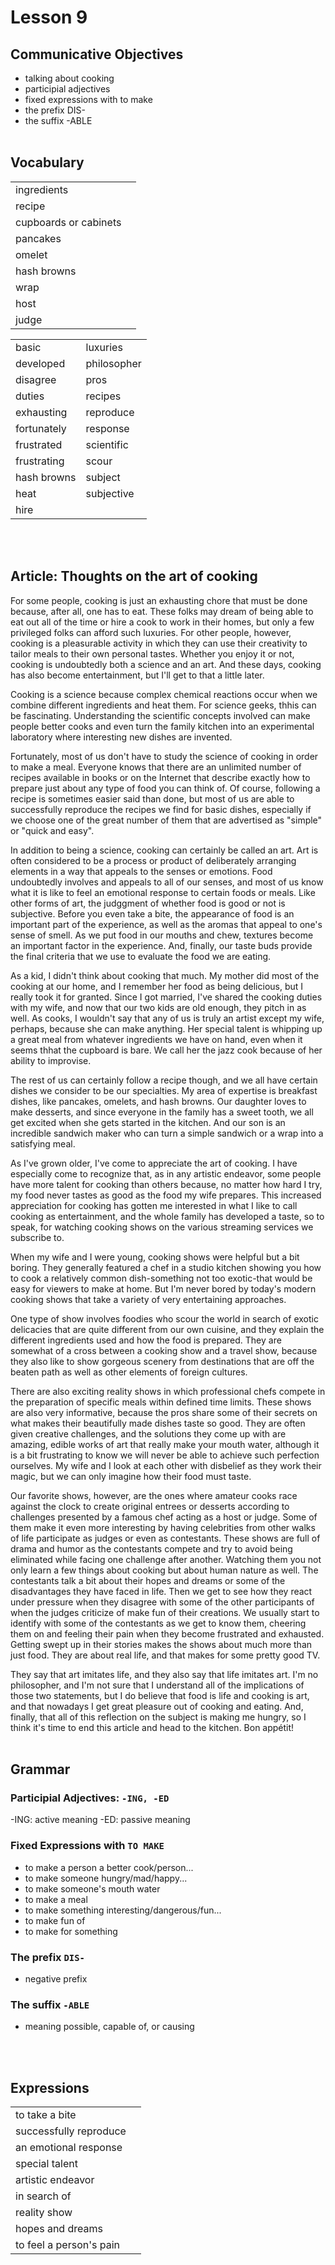 # Lesson 9


## Communicative Objectives
- talking about cooking
- participial adjectives
- fixed expressions with to make
- the prefix DIS-
- the suffix -ABLE
<br><br>


## Vocabulary

|    |    |
|:---|:---|
| ingredients |  |
| recipe |  |
| cupboards or cabinets |  |
| pancakes |  |
| omelet |  |
| hash browns |  |
| wrap |  |
| host |  |
| judge |  |

|    |    |
|:---|:---|
| basic | luxuries |
| developed | philosopher |
| disagree | pros |
| duties | recipes |
| exhausting | reproduce |
| fortunately | response |
| frustrated | scientific |
| frustrating | scour |
| hash browns | subject |
| heat | subjective |
| hire |  |

<br><br>


## Article: Thoughts on the art of cooking
For some people, cooking is just an exhausting chore that must be done because, after all, one has to eat. These folks may dream of being able to eat out all of the time or hire  a cook to work in their homes, but only a few privileged folks can afford such luxuries. For other people, however, cooking is a pleasurable activity in which they can use their creativity to tailor meals to their own personal tastes. Whether you enjoy it or not, cooking is undoubtedly both a science and an art. And these days, cooking has also become entertainment, but I'll get to  that a little later.

Cooking is a science because complex chemical reactions occur when we combine different ingredients and heat them. For science geeks, thhis can be fascinating. Understanding the scientific concepts involved can make people better cooks and even turn the family kitchen into an experimental laboratory where interesting new dishes are invented.

Fortunately, most of us don't have to study the science of cooking in order to make a meal. Everyone knows that there are an unlimited number of recipes available in books or on the Internet that describe exactly how to prepare just about any type of food you can think of. Of course, following a recipe is sometimes easier said than done, but most of us are able to successfully reproduce the recipes we find for basic dishes, especially if we choose one of the great number of them that are advertised as "simple" or "quick and easy".


In addition to being a science, cooking can certainly be called an art. Art is often considered to be a process or product of deliberately arranging elements in a way that appeals to the senses or emotions. Food undoubtedly involves and appeals to all of our senses, and most of us know what it is like to feel an emotional response to certain foods or meals. Like other forms of art, the judggment of whether food is good or not is subjective. Before you even take a bite, the appearance of food is an important part of the experience, as well as the aromas that appeal to one's sense of smell. As we put food in our mouths and chew, textures become an important factor in the experience. And, finally, our taste buds provide the final criteria that we use to evaluate the food we are eating.

As a kid, I didn't think about cooking that much. My mother did most of the cooking at our home, and I remember her food as being delicious, but I really took it for granted. Since I got married, I've shared the  cooking duties with my wife, and now that our two kids are old enough, they pitch in as well. As cooks, I wouldn't say that any of us is truly an artist except my wife, perhaps, because she can make anything. Her special talent is whipping up a great meal from whatever ingredients we have on hand, even when it seems thhat the cupboard is bare. We call her the jazz cook because of her ability to improvise.


The rest of us can certainly follow a recipe though, and we all have certain dishes we consider to be our specialties. My area of expertise is breakfast dishes, like pancakes, omelets, and hash browns. Our daughter loves to make desserts, and since everyone in the family has a sweet tooth, we all get excited when she gets started in the kitchen. And our son is an incredible sandwich maker who can turn a simple sandwich or a wrap into a satisfying meal.

As I've grown older, I've come to appreciate the art of cooking. I have especially come to recognize that, as in any artistic endeavor, some people have more talent for cooking than others because, no matter how hard I try, my food never tastes as good as the food my wife prepares. This increased appreciation for cooking has gotten me interested in what I like to call cooking as entertainment, and the whole family has developed a taste, so to speak, for watching cooking shows on the various streaming services we subscribe to.

When my wife and I were young, cooking shows were helpful but a bit boring. They generally featured a chef in a  studio kitchen showing you how to cook a relatively common dish-something not too exotic-that would be easy for viewers to make at home. But I'm never bored by today's modern cooking shows that take a variety of very entertaining approaches.


One type of show involves foodies who scour the world in search of exotic delicacies that are quite different from our own cuisine, and they explain the different ingredients used and how the food is prepared. They are somewhat of a cross between a cooking show and a travel show, because they also like to show gorgeous scenery from destinations that are off the beaten path as well as other elements of foreign cultures.

There are also exciting reality shows in which professional chefs compete in the preparation of specific meals within defined time limits. These shows are also very informative, because the pros share some of their secrets on what makes their beautifully made dishes taste so good. They are often given creative challenges, and the solutions they come up with are amazing, edible works of art that really make your mouth water, although it is a bit frustrating to know we will never be able to achieve such perfection ourselves. My wife and I look at each other with disbelief as they work their magic, but we can only imagine how their food must taste.


Our favorite shows, however, are the ones where amateur cooks race against the clock to create original entrees or desserts according to challenges presented by a famous chef acting as a host or judge. Some of them make it even more interesting by having celebrities from other walks of life participate as judges or even as contestants. These shows are full of drama and humor as the contestants compete and try to avoid being eliminated while facing one challenge after another. Watching them you not only learn a few things about cooking but about human nature as well. The contestants talk a bit about their hopes and dreams or some of the disadvantages they have faced in life. Then we get to see how they react under pressure when they disagree with some of the other participants of when the judges criticize of make fun of their creations. We usually start to identify with some of the contestants as we get to know them, cheering them on and feeling their pain when they become frustrated and exhausted. Getting swept up in their stories makes the shows about much more than just food. They are about real life, and that makes for some pretty good TV.

They say that art imitates life, and they also say that life imitates art. I'm no philosopher, and I'm not sure that I understand all of the implications of those two statements, but I do believe that food is life and cooking is art, and that nowadays I get great pleasure out of cooking and eating. And, finally, that all of this reflection on the subject is making me hungry, so I think it's time to end this article and head to the kitchen. Bon appétit!
<br><br>


## Grammar
### Participial Adjectives: ```-ING, -ED```
-ING: active meaning
-ED: passive meaning


### Fixed Expressions with ```TO MAKE```
- to make a person a better cook/person...
- to make someone hungry/mad/happy...
- to make someone's mouth water
- to make a meal
- to make something interesting/dangerous/fun...
- to make fun of
- to make for something


### The prefix ```DIS-```
- negative prefix

### The suffix ```-ABLE```
- meaning possible, capable of, or causing

<br><br>


## Expressions

|||
|:---|:---|
| to take a bite |  |
| successfully reproduce |  |
| an emotional response |  |
| special talent |  |
| artistic endeavor |  |
| in search of |  |
| reality show |  |
| hopes and dreams |  |
| to feel a person's pain |  |